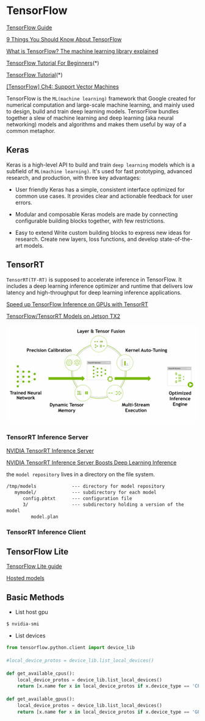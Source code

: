 # TensorFlow

[TensorFlow Guide](https://www.tensorflow.org/guide)

[9 Things You Should Know About TensorFlow](https://hackernoon.com/9-things-you-should-know-about-tensorflow-9cf0a05e4995)

[What is TensorFlow? The machine learning library explained](https://www.infoworld.com/article/3278008/what-is-tensorflow-the-machine-learning-library-explained.html)

[TensorFlow Tutorial For Beginners](https://www.datacamp.com/community/tutorials/tensorflow-tutorial)(*)

[TensorFlow Tutorial](https://www.tutorialspoint.com/tensorflow/index.htm)(*)

[[TensorFlow] Ch4: Support Vector Machines](https://medium.com/cs-note/tensorflow-ch4-support-vector-machines-c9ad18878c76)

TensorFlow is the `ML(machine learning)` framework that Google created for numerical computation and large-scale machine learning, and mainly used to design, build and train deep learning models. TensorFlow bundles together a slew of machine learning and deep learning (aka neural networking) models and algorithms and makes them useful by way of a common metaphor.

## Keras

Keras is a high-level API to build and train `deep learning` models which is a subfield of `ML(machine learning)`. It's used for fast prototyping, advanced research, and production, with three key advantages:

- User friendly
Keras has a simple, consistent interface optimized for common use cases. It provides clear and actionable feedback for user errors.

- Modular and composable
Keras models are made by connecting configurable building blocks together, with few restrictions.

- Easy to extend
Write custom building blocks to express new ideas for research. Create new layers, loss functions, and develop state-of-the-art models.

## TensorRT

`TensorRT(TF-RT)` is supposed to accelerate inference in TensorFlow. It includes a deep learning inference optimizer and runtime that delivers low latency and high-throughput for deep learning inference applications.

[Speed up TensorFlow Inference on GPUs with TensorRT](https://medium.com/tensorflow/speed-up-tensorflow-inference-on-gpus-with-tensorrt-13b49f3db3fa)

[TensorFlow/TensorRT Models on Jetson TX2](https://jkjung-avt.github.io/tf-trt-models/)

![TensorRT Optimize Neural Network Model](./trt-info.png "TensorRT Optimize Neural Network Model")

### TensorRT Inference Server

[NVIDIA TensorRT Inference Server](https://docs.nvidia.com/deeplearning/sdk/tensorrt-inference-server-guide/docs/index.html)

[NVIDIA TensorRT Inference Server Boosts Deep Learning Inference](https://devblogs.nvidia.com/nvidia-serves-deep-learning-inference/)


the `model repository` lives in a directory on the file system.

```
/tmp/models             --- directory for model repository
   mymodel/             --- subdirectory for each model
      config.pbtxt      --- configuration file 
      3/                --- subdirectory holding a version of the model
         model.plan      
```

### TensorRT Inference Client





## TensorFlow Lite

[TensorFlow Lite guide](https://www.tensorflow.org/lite/guide)

[Hosted models](https://www.tensorflow.org/lite/guide/hosted_models)


## Basic Methods

- List host gpu

```sh
$ nvidia-smi
```

- List devices

```python
from tensorflow.python.client import device_lib

#local_device_protos = device_lib.list_local_devices()

def get_available_cpus():
    local_device_protos = device_lib.list_local_devices()
    return [x.name for x in local_device_protos if x.device_type == 'CPU']

def get_available_gpus():
    local_device_protos = device_lib.list_local_devices()
    return [x.name for x in local_device_protos if x.device_type == 'GPU']
```

